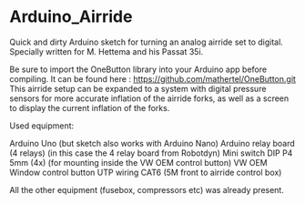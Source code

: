 # Arduino_Airride
Quick and dirty Arduino sketch for turning an analog airride set to digital.
Specially written for M. Hettema and his Passat 35i.

Be sure to import the OneButton library into your Arduino app before compiling. It can be found here : https://github.com/mathertel/OneButton.git
This airride setup can be expanded to a system with digital pressure sensors for more accurate inflation of the airride forks, as well as a screen to display the 
current inflation of the forks.

Used equipment:

Arduino Uno (but sketch also works with Arduino Nano)
Arduino relay board (4 relays) (in this case the 4 relay board from Robotdyn)
Mini switch DIP P4 5mm (4x) (for mounting inside the VW OEM control button)
VW OEM Window control button
UTP wiring CAT6 (5M front to airride control box)

All the other equipment (fusebox, compressors etc) was already present.
